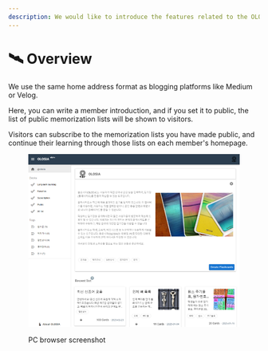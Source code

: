 ```yaml
---
description: We would like to introduce the features related to the OLOSIA member homepage.
---
```


# 🛰 Overview

We use the same home address format as blogging platforms like Medium or Velog.

Here, you can write a member introduction, and if you set it to public, the list of public memorization lists will be shown to visitors.

Visitors can subscribe to the memorization lists you have made public, and continue their learning through those lists on each member's homepage.

<figure><img src="../.gitbook/assets/home_en.png" alt=""><figcaption><p>PC browser screenshot</p></figcaption></figure>
